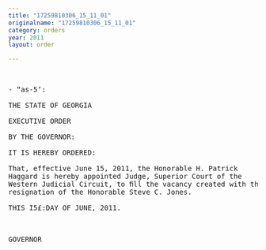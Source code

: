 ```yaml
---
title: "17259810306_15_11_01"
originalname: "17259810306_15_11_01"
category: orders
year: 2011
layout: order

---
```

<pre>
 

- “as-5‘: 

THE STATE OF GEORGIA

EXECUTIVE ORDER

BY THE GOVERNOR:

IT IS HEREBY ORDERED:

That, effective June 15, 2011, the Honorable H. Patrick
Haggard is hereby appointed Judge, Superior Court of the
Western Judicial Circuit, to ﬁll the vacancy created with the
resignation of the Honorable Steve C. Jones.

THIS I5£:DAY OF JUNE, 2011.



GOVERNOR

</pre>
